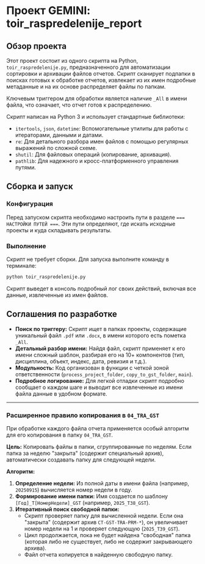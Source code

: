 # Проект GEMINI: toir_raspredelenije_report

## Обзор проекта

Этот проект состоит из одного скрипта на Python, `toir_raspredelenije.py`, предназначенного для автоматизации сортировки и архивации файлов отчетов. Скрипт сканирует подпапки в поисках готовых к обработке отчетов, извлекает из их имен подробные метаданные и на их основе распределяет файлы по папкам.

Ключевым триггером для обработки является наличие `_All` в имени файла, что означает, что отчет готов к распределению.

Скрипт написан на Python 3 и использует стандартные библиотеки:

*   `itertools`, `json`, `datetime`: Вспомогательные утилиты для работы с итераторами, данными и датами.
*   `re`: Для детального разбора имен файлов с помощью регулярных выражений по сложной схеме.
*   `shutil`: Для файловых операций (копирование, архивация).
*   `pathlib`: Для надежного и кросс-платформенного управления путями.

## Сборка и запуск

### Конфигурация

Перед запуском скрипта необходимо настроить пути в разделе `=== НАСТРОЙКИ ПУТЕЙ ===`. Эти пути определяют, где искать исходные проекты и куда складывать результаты.

### Выполнение

Скрипт не требует сборки. Для запуска выполните команду в терминале:

```bash
python toir_raspredelenije.py
```

Скрипт выведет в консоль подробный лог своих действий, включая все данные, извлеченные из имен файлов.

## Соглашения по разработке

*   **Поиск по триггеру:** Скрипт ищет в папках проекты, содержащие уникальный файл `.pdf` или `.docx`, в имени которого есть пометка `_All`.
*   **Детальный разбор имени:** Найдя файл, скрипт применяет к его имени сложный шаблон, разбирая его на 10+ компонентов (тип, дисциплина, объект, индекс, дата, ревизия и т.д.).
*   **Модульность:** Код организован в функции с четкой зоной ответственности (`process_project_folder`, `copy_to_gst_folder`, `main`).
*   **Подробное логирование:** Для легкой отладки скрипт подробно сообщает о каждом шаге и выводит все извлеченные из имени файла данные в удобном формате.

---

### Расширенное правило копирования в `04_TRA_GST`

При обработке каждого файла отчета применяется особый алгоритм для его копирования в папку `04_TRA_GST`.

**Цель:** Копировать файлы в папки, сгруппированные по неделям. Если папка за неделю "закрыта" (содержит специальный архив), автоматически создавать папку для следующей недели.

**Алгоритм:**

1.  **Определение недели:** Из полной даты в имени файла (например, `20250915`) вычисляется номер недели в году.
2.  **Формирование имени папки:** Имя создается по шаблону `[Год]_T[НомерНедели]_GST` (например, `2025_T38_GST`).
3.  **Итеративный поиск свободной папки:**
    *   Скрипт проверяет папку для вычисленной недели. Если она "закрыта" (содержит архив `CT-GST-TRA-PRM-*`), он увеличивает номер недели на 1 и проверяет следующую (`2025_T39_GST`).
    *   Цикл продолжается, пока не будет найдена "свободная" папка (которая либо не существует, либо не содержит закрывающего архива).
    *   Файл отчета копируется в найденную свободную папку.